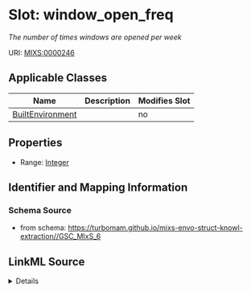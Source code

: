 # Slot: window_open_freq


_The number of times windows are opened per week_



URI: [MIXS:0000246](https://w3id.org/mixs/0000246)



<!-- no inheritance hierarchy -->




## Applicable Classes

| Name | Description | Modifies Slot |
| --- | --- | --- |
[BuiltEnvironment](BuiltEnvironment.md) |  |  no  |







## Properties

* Range: [Integer](Integer.md)





## Identifier and Mapping Information







### Schema Source


* from schema: https://turbomam.github.io/mixs-envo-struct-knowl-extraction//GSC_MIxS_6




## LinkML Source

<details>
```yaml
name: window_open_freq
description: The number of times windows are opened per week
title: window open frequency
notes:
- frequency
- window
from_schema: https://turbomam.github.io/mixs-envo-struct-knowl-extraction//GSC_MIxS_6
rank: 1000
slot_uri: MIXS:0000246
multivalued: false
alias: window_open_freq
domain_of:
- BuiltEnvironment
range: integer
required: false
recommended: false

```
</details>
